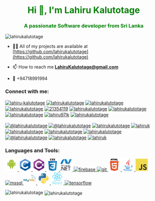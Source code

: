 <!--![Typing SVG](https://readme-typing-svg.herokuapp.com?font=Architects+Daughter&color=000000&size=30&lines=Hey!+It's+Lahiru!+👋;I'm+a+.net+Developer;I'm+a+Mobile+App+Developer;;I'm+a+Full+Stack+Developer)-->

<h1 align="center" style="color: green;">Hi 👋, I'm Lahiru Kalutotage</h1>
<h3 align="center" style="color: green;">A passionate Software developer from Sri Lanka</h3>

<p align="left"> <img src="https://komarev.com/ghpvc/?username=lahirukalutotage&label=Profile%20views&color=0e75b6&style=flat" alt="lahirukalutotage" /> </p>

- 👨‍💻 All of my projects are available at [https://github.com/lahirukalutotage](https://github.com/lahirukalutotage)

- 📫 How to reach me **LahiruKalutotage@gmail.com**

- 📱 +94718991994

<h3 align="left">Connect with me:</h3>
<p align="left">
<a href="https://www.c-sharpcorner.com/members/lahiru-kalutotage" target="blank"><img align="center" src="https://images.crunchbase.com/image/upload/c_pad,h_256,w_256,f_auto,q_auto:eco,dpr_1/v1419762001/rluqffj8bbzc5pfr4li3.png" alt="lahiru-kalutotage" height="30" width="40" /></a>
<a href="https://codepen.io/lahirukalutotage" target="blank"><img align="center" src="https://raw.githubusercontent.com/rahuldkjain/github-profile-readme-generator/master/src/images/icons/Social/codepen.svg" alt="lahirukalutotage" height="30" width="40" /></a>
<a href="https://dev.to/lahirukalutotage" target="blank"><img align="center" src="https://raw.githubusercontent.com/rahuldkjain/github-profile-readme-generator/master/src/images/icons/Social/devto.svg" alt="lahirukalutotage" height="30" width="40" /></a>
<a href="https://linkedin.com/in/lahirukalutotage" target="blank"><img align="center" src="https://raw.githubusercontent.com/rahuldkjain/github-profile-readme-generator/master/src/images/icons/Social/linked-in-alt.svg" alt="lahirukalutotage" height="30" width="40" /></a>
<a href="https://stackoverflow.com/users/21354119" target="blank"><img align="center" src="https://raw.githubusercontent.com/rahuldkjain/github-profile-readme-generator/master/src/images/icons/Social/stack-overflow.svg" alt="21354119" height="30" width="40" /></a>
<a href="https://codesandbox.com/lahirukalutotage" target="blank"><img align="center" src="https://raw.githubusercontent.com/rahuldkjain/github-profile-readme-generator/master/src/images/icons/Social/codesandbox.svg" alt="lahirukalutotage" height="30" width="40" /></a>
<a href="https://kaggle.com/lahirukalutotage" target="blank"><img align="center" src="https://raw.githubusercontent.com/rahuldkjain/github-profile-readme-generator/master/src/images/icons/Social/kaggle.svg" alt="lahirukalutotage" height="30" width="40" /></a>
<a href="https://fb.com/lahirukalutotage" target="blank"><img align="center" src="https://raw.githubusercontent.com/rahuldkjain/github-profile-readme-generator/master/src/images/icons/Social/facebook.svg" alt="lahirukalutotage" height="30" width="40" /></a>
<a href="https://instagram.com/lahiru97lk" target="blank"><img align="center" src="https://raw.githubusercontent.com/rahuldkjain/github-profile-readme-generator/master/src/images/icons/Social/instagram.svg" alt="lahiru97lk" height="30" width="40" /></a>
<a href="https://dribbble.com/lahirukalutotage" target="blank"><img align="center" src="https://raw.githubusercontent.com/rahuldkjain/github-profile-readme-generator/master/src/images/icons/Social/dribbble.svg" alt="lahirukalutotage" height="30" width="40" /></a>
</br/></br/>
<a href="https://hashnode.com/@lahirukalutotage" target="blank"><img align="center" src="https://raw.githubusercontent.com/rahuldkjain/github-profile-readme-generator/master/src/images/icons/Social/hashnode.svg" alt="@lahirukalutotage" height="30" width="40" /></a>
<a href="https://medium.com/@lahirukalutotage" target="blank"><img align="center" src="https://raw.githubusercontent.com/rahuldkjain/github-profile-readme-generator/master/src/images/icons/Social/medium.svg" alt="@lahirukalutotage" height="30" width="40" /></a>
<a href="https://www.youtube.com/c/lahirukalutotage" target="blank"><img align="center" src="https://raw.githubusercontent.com/rahuldkjain/github-profile-readme-generator/master/src/images/icons/Social/youtube.svg" alt="lahirukalutotage" height="30" width="40" /></a>
<a href="https://www.codechef.com/users/lahiruk" target="blank"><img align="center" src="https://cdn.jsdelivr.net/npm/simple-icons@3.1.0/icons/codechef.svg" alt="lahiruk" height="30" width="40" /></a>
<a href="https://www.hackerrank.com/lahirukalutotage" target="blank"><img align="center" src="https://raw.githubusercontent.com/rahuldkjain/github-profile-readme-generator/master/src/images/icons/Social/hackerrank.svg" alt="lahirukalutotage" height="30" width="40" /></a>
<a href="https://codeforces.com/profile/lahirukalutotage" target="blank"><img align="center" src="https://raw.githubusercontent.com/rahuldkjain/github-profile-readme-generator/master/src/images/icons/Social/codeforces.svg" alt="lahirukalutotage" height="30" width="40" /></a>
<a href="https://www.leetcode.com/lahirukalutotage" target="blank"><img align="center" src="https://raw.githubusercontent.com/rahuldkjain/github-profile-readme-generator/master/src/images/icons/Social/leet-code.svg" alt="lahirukalutotage" height="30" width="40" /></a>
<a href="https://www.hackerearth.com/@lahirukalutotage" target="blank"><img align="center" src="https://raw.githubusercontent.com/rahuldkjain/github-profile-readme-generator/master/src/images/icons/Social/hackerearth.svg" alt="@lahirukalutotage" height="30" width="40" /></a>
<a href="https://auth.geeksforgeeks.org/user/lahirukalutotage" target="blank"><img align="center" src="https://raw.githubusercontent.com/rahuldkjain/github-profile-readme-generator/master/src/images/icons/Social/geeks-for-geeks.svg" alt="lahirukalutotage" height="30" width="40" /></a>
<a href="https://www.topcoder.com/members/lahiruk" target="blank"><img align="center" src="https://raw.githubusercontent.com/rahuldkjain/github-profile-readme-generator/master/src/images/icons/Social/topcoder.svg" alt="lahiruk" height="30" width="40" /></a>
</p>


<h3 align="left">Languages and Tools:</h3>
<p align="left"> <a href="https://developer.android.com" target="_blank" rel="noreferrer"> <img src="https://raw.githubusercontent.com/devicons/devicon/master/icons/android/android-original-wordmark.svg" alt="android" width="40" height="40"/> </a> <a href="https://www.cprogramming.com/" target="_blank" rel="noreferrer"> <img src="https://raw.githubusercontent.com/devicons/devicon/master/icons/c/c-original.svg" alt="c" width="40" height="40"/> </a> <a href="https://www.w3schools.com/cs/" target="_blank" rel="noreferrer"> <img src="https://raw.githubusercontent.com/devicons/devicon/master/icons/csharp/csharp-original.svg" alt="csharp" width="40" height="40"/> </a> <a href="https://www.w3schools.com/css/" target="_blank" rel="noreferrer"> <img src="https://raw.githubusercontent.com/devicons/devicon/master/icons/css3/css3-original-wordmark.svg" alt="css3" width="40" height="40"/> </a> <a href="https://dotnet.microsoft.com/" target="_blank" rel="noreferrer"> <img src="https://raw.githubusercontent.com/devicons/devicon/master/icons/dot-net/dot-net-original-wordmark.svg" alt="dotnet" width="40" height="40"/> </a> <a href="https://firebase.google.com/" target="_blank" rel="noreferrer"> <img src="https://www.vectorlogo.zone/logos/firebase/firebase-icon.svg" alt="firebase" width="40" height="40"/> </a> <a href="https://git-scm.com/" target="_blank" rel="noreferrer"> <img src="https://www.vectorlogo.zone/logos/git-scm/git-scm-icon.svg" alt="git" width="40" height="40"/> </a> <a href="https://www.w3.org/html/" target="_blank" rel="noreferrer"> <img src="https://raw.githubusercontent.com/devicons/devicon/master/icons/html5/html5-original-wordmark.svg" alt="html5" width="40" height="40"/> </a> <a href="https://www.java.com" target="_blank" rel="noreferrer"> <img src="https://raw.githubusercontent.com/devicons/devicon/master/icons/java/java-original.svg" alt="java" width="40" height="40"/> </a> <a href="https://developer.mozilla.org/en-US/docs/Web/JavaScript" target="_blank" rel="noreferrer"> <img src="https://raw.githubusercontent.com/devicons/devicon/master/icons/javascript/javascript-original.svg" alt="javascript" width="40" height="40"/> </a> <a href="https://www.microsoft.com/en-us/sql-server" target="_blank" rel="noreferrer"> <img src="https://www.svgrepo.com/show/303229/microsoft-sql-server-logo.svg" alt="mssql" width="40" height="40"/> </a> <a href="https://www.mysql.com/" target="_blank" rel="noreferrer"> <img src="https://raw.githubusercontent.com/devicons/devicon/master/icons/mysql/mysql-original-wordmark.svg" alt="mysql" width="40" height="40"/> </a> <a href="https://www.python.org" target="_blank" rel="noreferrer"> <img src="https://raw.githubusercontent.com/devicons/devicon/master/icons/python/python-original.svg" alt="python" width="40" height="40"/> </a> <a href="https://reactjs.org/" target="_blank" rel="noreferrer"> <img src="https://raw.githubusercontent.com/devicons/devicon/master/icons/react/react-original-wordmark.svg" alt="react" width="40" height="40"/> </a> <a href="https://www.tensorflow.org" target="_blank" rel="noreferrer"> <img src="https://www.vectorlogo.zone/logos/tensorflow/tensorflow-icon.svg" alt="tensorflow" width="40" height="40"/> </a> </p>

<p><img align="left" src="https://github-readme-stats.vercel.app/api/top-langs?username=lahirukalutotage&show_icons=true&locale=en&layout=compact" alt="lahirukalutotage" /></p>

<p>&nbsp;<img align="center" src="https://github-readme-stats.vercel.app/api?username=lahirukalutotage&show_icons=true&locale=en" alt="lahirukalutotage" /></p>
